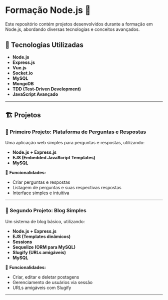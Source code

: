 # Formação Node.js 🚀

Este repositório contém projetos desenvolvidos durante a formação em Node.js, abordando diversas tecnologias e conceitos avançados.

## 📌 Tecnologias Utilizadas

- **Node.js**
- **Express.js**
- **Vue.js**
- **Socket.io**
- **MySQL**
- **MongoDB**
- **TDD (Test-Driven Development)**
- **JavaScript Avançado**

---

## 🏗 Projetos

### 📌 Primeiro Projeto: Plataforma de Perguntas e Respostas

Uma aplicação web simples para perguntas e respostas, utilizando:

- **Node.js + Express.js**
- **EJS (Embedded JavaScript Templates)**
- **MySQL**

📌 **Funcionalidades:**
- Criar perguntas e respostas
- Listagem de perguntas e suas respectivas respostas
- Interface simples e intuitiva

---

### 📌 Segundo Projeto: Blog Simples

Um sistema de blog básico, utilizando:

- **Node.js + Express.js**
- **EJS (Templates dinâmicos)**
- **Sessions**
- **Sequelize (ORM para MySQL)**
- **Slugify (URLs amigáveis)**
- **MySQL**

📌 **Funcionalidades:**
- Criar, editar e deletar postagens
- Gerenciamento de usuários via sessão
- URLs amigáveis com Slugify

---
 
